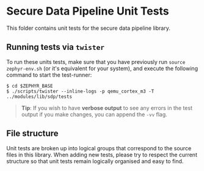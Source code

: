 # Secure Data Pipeline Unit Tests

This folder contains unit tests for the secure data pipeline library.

## Running tests via `twister`

To run these units tests, make sure that you have previously run
`source zephyr-env.sh` (or it's equivalent for your system), and
execute the following command to start the test-runner:

```
$ cd $ZEPHYR_BASE
$ ./scripts/twister --inline-logs -p qemu_cortex_m3 -T ../modules/lib/sdp/tests
```

> **Tip**: If you wish to have **verbose output** to see any errors in
  the test output if you make changes, you can append the `-vv` flag.

## File structure

Unit tests are broken up into logical groups that correspond to the source
files in this library. When adding new tests, please try to respect the current
structure so that unit tests remain logically organised and easy to find.
